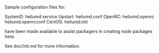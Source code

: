 Sample configuration files for:

SystemD: heliumd.service
Upstart: heliumd.conf
OpenRC:  heliumd.openrc
         heliumd.openrcconf
CentOS:  heliumd.init

have been made available to assist packagers in creating node packages here.

See doc/init.md for more information.
